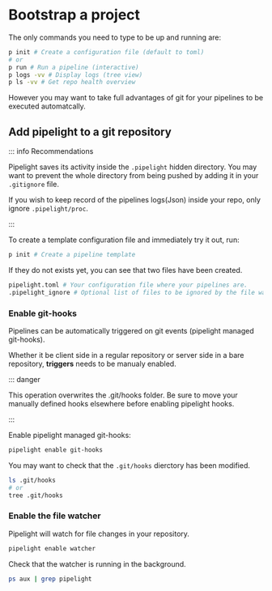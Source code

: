 # Bootstrap a project

The only commands you need to type to be up and running are:

```sh
p init # Create a configuration file (default to toml)
# or
p run # Run a pipeline (interactive)
p logs -vv # Display logs (tree view)
p ls -vv # Get repo health overview
```

However you may want to take full advantages of git for your pipelines to
be executed automatcally.

## Add pipelight to a git repository

::: info Recommendations

Pipelight saves its activity inside the `.pipelight` hidden directory. You may
want to prevent the whole directory from being pushed by adding it in your
`.gitignore` file.

If you wish to keep record of the pipelines logs(Json) inside your repo, only
ignore `.pipelight/proc`.

:::

To create a template configuration file and immediately try
it out, run:

```sh
p init # Create a pipeline template
```

If they do not exists yet, you can see that two files have been created.

```sh
pipelight.toml # Your configuration file where your pipelines are.
.pipelight_ignore # Optional list of files to be ignored by the file watcher
```

### Enable git-hooks

Pipelines can be automatically triggered on git events (pipelight managed
git-hooks).

Whether it be client side in a regular repository or server side in a bare
repository, **triggers** needs to be manualy enabled.

::: danger

This operation overwrites the .git/hooks folder. Be sure to move your manually
defined hooks elsewhere before enabling pipelight hooks.

:::

Enable pipelight managed git-hooks:

```sh
pipelight enable git-hooks
```

You may want to check that the `.git/hooks` dierctory has been modified.

```sh
ls .git/hooks
# or
tree .git/hooks
```

### Enable the file watcher

Pipelight will watch for file changes in your repository.

```sh
pipelight enable watcher
```

Check that the watcher is running in the background.

```sh
ps aux | grep pipelight
```
